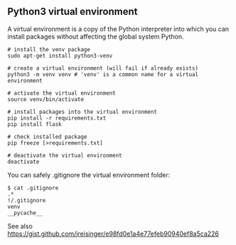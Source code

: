 ## Python3 virtual environment

A virtual environment is a copy of the Python interpreter into which you can
install packages without affecting the global system Python.

```
# install the venv package
sudo apt-get install python3-venv

# create a virtual environment (will fail if already exists)
python3 -m venv venv # 'venv' is a common name for a virtual environment
```

```
# activate the virtual environment
source venv/bin/activate

# install packages into the virtual environment
pip install -r requirements.txt
pip install flask
```

```
# check installed package
pip freeze [>requirements.txt]
```

```
# deactivate the virtual environment
deactivate
```

You can safely .gitignore the virtual environment folder:

```
$ cat .gitignore 
.*
!/.gitignore
venv
__pycache__
```

See also https://gist.github.com/jreisinger/e98fd0e1a4e77efeb90940ef8a5ca226

